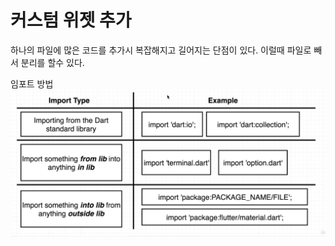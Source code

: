 # 커스텀 위젯 추가

하나의 파일에 많은 코드를 추가시 복잡해지고 길어지는 단점이 있다. 이럴때 파일로 빼서 분리를 할수 있다. 



임포트 방법![](/assets/flutter-7.png)



